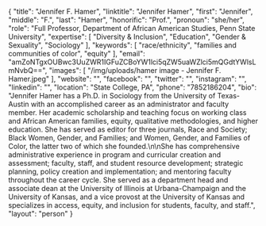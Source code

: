 {
  "title": "Jennifer F. Hamer",
  "linktitle": "Jennifer Hamer",
  "first": "Jennifer",
  "middle": "F.",
  "last": "Hamer",
  "honorific": "Prof.",
  "pronoun": "she/her",
  "role": "Full Professor, Department of African American Studies, Penn State University",
  "expertise": [
    "Diversity & Inclusion",
    "Education",
    "Gender & Sexuality",
    "Sociology"
  ],
  "keywords": [
    "race/ethnicity",
    "families and communities of color",
    "equity"
  ],
  "email": "amZoNTgxOUBwc3UuZWR1IGFuZCBoYW1lci5qZW5uaWZlci5mQGdtYWlsLmNvbQ==",
  "images": [
    "/img/uploads/hamer image - Jennifer F. Hamer.jpeg"
  ],
  "website": "",
  "facebook": "",
  "twitter": "",
  "instagram": "",
  "linkedin": "",
  "location": "State College, PA",
  "phone": "7852186204",
  "bio": "Jennifer Hamer has a Ph.D. in Sociology from the University of Texas-Austin with an accomplished career as an administrator and faculty member. Her academic scholarship and teaching focus on working class and African American families, equity, qualitative methodologies, and higher education. She has served as editor for three journals, Race and Society; Black Women, Gender, and Families; and Women, Gender, and Families of Color, the latter two of which she founded.\n\nShe has comprehensive administrative experience in program and curricular creation and assessment; faculty, staff, and student resource development; strategic planning, policy creation and implementation; and mentoring faculty throughout the career cycle. She served as a department head and associate dean at the University of Illinois at Urbana-Champaign and the University of Kansas, and a vice provost at the University of Kansas and specializes in access, equity, and inclusion for students, faculty, and staff.",
  "layout": "person"
}
